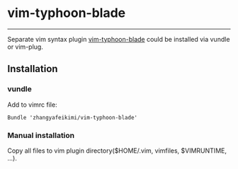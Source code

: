 # vim-typhoon-blade #

---

Separate vim syntax plugin [vim-typhoon-blade](https://github.com/hiberabyss/vim-typhoon-blade)
could be installed via vundle or vim-plug.

## Installation ##

### vundle ###

Add to vimrc file:

    Bundle 'zhangyafeikimi/vim-typhoon-blade'

### Manual installation ###

Copy all files to vim plugin directory($HOME/.vim, vimfiles, $VIMRUNTIME, ...).
